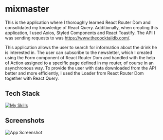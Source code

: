 # mixmaster

This is the application where I thoroughly learned React Router Dom and consolidated my knowledge of React Query. Additionally, when creating this application, I used Axios, Styled Components and React Toastify. The API I was sending requests to was https://www.thecocktaildb.com/. 

This application allows the user to search for information about the drink he is interested in. The user can subscribe to the newsletter, which I created using the Form component of React Router Dom and handled with the help of Action assigned to a specific page defined in my router, of course in an asynchronous way. To provide the user with data downloaded from the API better and more efficiently, I used the Loader from React Router Dom together with React Query.

## Tech Stack

[![My Skills](https://skillicons.dev/icons?i=js,react,html,css)](https://skillicons.dev)

## Screenshots

![App Screenshot](https://thumbs2.imgbox.com/97/21/7xgTYyih_t.png)
